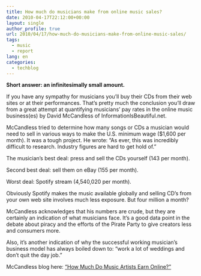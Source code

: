 ```yaml
---
title: How much do musicians make from online music sales?
date: 2010-04-17T22:12:00+00:00
layout: single
author_profile: true
url: 2010/04/17/how-much-do-musicians-make-from-online-music-sales/
tags:
  - music
  - report
lang: en
categories: 
  - techblog
---
```

**Short answer: an infinitesimally small amount.**

If you have any sympathy for musicians you’ll buy their CDs from their web sites or at their performances. That’s pretty much the conclusion you’ll draw from a great attempt at quantifying musicians’ pay rates in the online music business(es) by David McCandless of InformationIsBeautiful.net.

McCandless tried to determine how many songs or CDs a musician would need to sell in various ways to make the U.S. minimum wage ($1,600 per month). It was a tough project. He wrote: “As ever, this was incredibly difficult to research. Industry figures are hard to get hold of.”

The musician’s best deal: press and sell the CDs yourself (143 per month).

Second best deal: sell them on eBay (155 per month).

Worst deal: Spotify stream (4,540,020 per month).

Obviously Spotify makes the music available globally and selling CD’s from your own web site involves much less exposure. But four million a month?

McCandless acknowledges that his numbers are crude, but they are certainly an indication of what musicians face. It’s a good data point in the debate about piracy and the efforts of the Pirate Party to give creators less and consumers more.

Also, it’s another indication of why the successful working musician’s business model has always boiled down to: “work a lot of weddings and don’t quit the day job.”

McCandless blog here: [“How Much Do Music Artists Earn Online?”](http://www.informationisbeautiful.net/2010/how-much-do-music-artists-earn-online/)